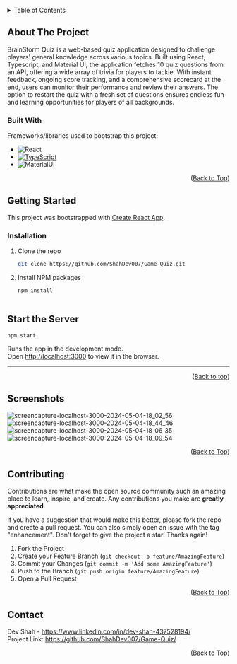 <a name="readme-top"></a>

<!-- TABLE OF CONTENTS -->
<details>
  <summary>Table of Contents</summary>
  <ol>
    <li>
      <a href="#about-the-project">About The Project</a>
      <ul>
        <li><a href="#built-with">Built With</a></li>
      </ul>
    </li>
    <li>
      <a href="#getting-started">Getting Started</a>
      <ul>
        <li><a href="#start-the-server">Start the Server</a></li>
      </ul>
      <ul>
        <li><a href="#screenshots">Screenshots</a></li>
      </ul>
    </li>
    <li><a href="#contributing">Contributing</a></li>
    <li><a href="#contact">Contact</a></li>
  </ol>
</details>



<!-- ABOUT THE PROJECT -->
## About The Project

BrainStorm Quiz is a web-based quiz application designed to challenge players' general knowledge across various topics. Built using React, Typescript, and Material UI, the application fetches 10 quiz questions from an API, offering a wide array of trivia for players to tackle. With instant feedback, ongoing score tracking, and a comprehensive scorecard at the end, users can monitor their performance and review their answers. The option to restart the quiz with a fresh set of questions ensures endless fun and learning opportunities for players of all backgrounds.


### Built With

Frameworks/libraries used to bootstrap this project:

* ![React](https://img.shields.io/badge/React-20232A?style=for-the-badge&logo=react&logoColor=61DAFB)
* [![TypeScript](https://badges.frapsoft.com/typescript/code/typescript.png?v=101)](https://github.com/ellerbrock/typescript-badges/)
* ![MaterialUI](https://img.shields.io/badge/Material%20UI-007FFF?style=for-the-badge&logo=mui&logoColor=white)


<p align="right">(<a href="#readme-top">Back to Top</a>)</p>


## Getting Started 

This project was bootstrapped with [Create React App](https://github.com/facebook/create-react-app).

### Installation



1. Clone the repo
   ```sh
   git clone https://github.com/ShahDev007/Game-Quiz.git
   ```
2. Install NPM packages
   ```sh
   npm install
 

## Start the Server

 `npm start`

Runs the app in the development mode.\
Open [http://localhost:3000](http://localhost:3000) to view it in the browser.

----------------------------------------------------------------------------------------------------------------------------------------


<p align="right">(<a href="#readme-top">Back to top</a>)</p>



<!-- USAGE EXAMPLES -->
## Screenshots

![screencapture-localhost-3000-2024-05-04-18_02_56](https://github.com/ShahDev007/Game-Quiz/assets/79781073/b82362cd-7eef-41ff-b337-74fca50294c3)
![screencapture-localhost-3000-2024-05-04-18_44_46](https://github.com/ShahDev007/Game-Quiz/assets/79781073/57fc891c-f8a8-4a56-a5ee-bddd5abec125)
![screencapture-localhost-3000-2024-05-04-18_06_35](https://github.com/ShahDev007/Game-Quiz/assets/79781073/bfd11c2d-39a3-4f0b-88d5-2656860b6e90)
![screencapture-localhost-3000-2024-05-04-18_09_54](https://github.com/ShahDev007/Game-Quiz/assets/79781073/5d4d05d5-23fa-4316-90da-873ce74314c5)



<p align="right">(<a href="#readme-top">Back to Top</a>)</p>



<!-- CONTRIBUTING -->
## Contributing

Contributions are what make the open source community such an amazing place to learn, inspire, and create. Any contributions you make are **greatly appreciated**.

If you have a suggestion that would make this better, please fork the repo and create a pull request. You can also simply open an issue with the tag "enhancement".
Don't forget to give the project a star! Thanks again!

1. Fork the Project
2. Create your Feature Branch (`git checkout -b feature/AmazingFeature`)
3. Commit your Changes (`git commit -m 'Add some AmazingFeature'`)
4. Push to the Branch (`git push origin feature/AmazingFeature`)
5. Open a Pull Request

<p align="right">(<a href="#readme-top">Back to Top</a>)</p>


<!-- CONTACT -->
## Contact

Dev Shah - https://www.linkedin.com/in/dev-shah-437528194/
<br>
Project Link: https://github.com/ShahDev007/Game-Quiz/
<p align="right">(<a href="#readme-top">Back to Top</a>)</p>














